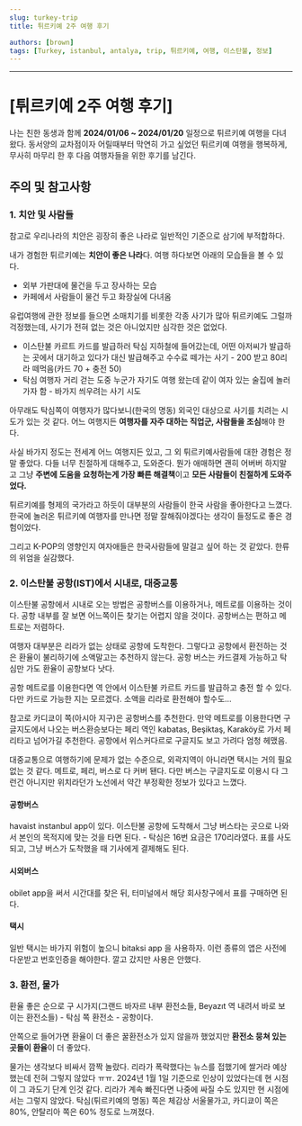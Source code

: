 ```yaml
---
slug: turkey-trip
title: 튀르키예 2주 여행 후기

authors: [brown]
tags: [Turkey, istanbul, antalya, trip, 튀르키예, 여행, 이스탄불, 정보]
---
```


---

# [튀르키예 2주 여행 후기]

나는 친한 동생과 함께 **2024/01/06 ~ 2024/01/20** 일정으로 튀르키예 여행을 다녀왔다. 동서양의 교차점이자 어릴때부터 막연히 가고 싶었던 튀르키예 여행을 행복하게, 무사히 마무리 한 후 다음 여행자들을 위한 후기를 남긴다.

<!-- truncate -->

## 주의 및 참고사항

### 1. 치안 및 사람들

참고로 우리나라의 치안은 굉장히 좋은 나라로 일반적인 기준으로 삼기에 부적합하다.

내가 경험한 튀르키예는 **치안이 좋은 나라**다. 여행 하다보면 아래의 모습들을 볼 수 있다.

- 외부 가판대에 물건을 두고 장사하는 모습
- 카페에서 사람들이 물건 두고 화장실에 다녀옴

유럽여행에 관한 정보를 들으면 소매치기를 비롯한 각종 사기가 많아 튀르키예도 그럴까 걱정했는데, 사기가 전혀 없는 것은 아니었지만 심각한 것은 없었다.

- 이스탄불 카르트 카드를 발급하러 탁심 지하철에 들어갔는데, 어떤 아저씨가 발급하는 곳에서 대기하고 있다가 대신 발급해주고 수수료 떼가는 사기 - 200 받고 80리라 떼먹음(카드 70 + 충전 50)
- 탁심 여행자 거리 걷는 도중 누군가 자기도 여행 왔는데 같이 여자 있는 술집에 놀러가자 함 - 바가지 씌우려는 사기 시도

아무래도 탁심쪽이 여행자가 많다보니(한국의 명동) 외국인 대상으로 사기를 치려는 시도가 있는 것 같다. 어느 여행지든 **여행자를 자주 대하는 직업군, 사람들을 조심**해야 한다.

사실 바가지 정도는 전세계 어느 여행지든 있고, 그 외 튀르키예사람들에 대한 경험은 정말 좋았다. 다들 너무 친절하게 대해주고, 도와준다. 뭔가 애매하면 괜히 어버버 하지말고 그냥 **주변에 도움을 요청하는게 가장 빠른 해결책**이고 **모든 사람들이 친절하게 도와주었다.**

튀르키예를 형제의 국가라고 하듯이 대부분의 사람들이 한국 사람을 좋아한다고 느꼈다. 한국에 놀러온 튀르키예 여행자를 만나면 정말 잘해줘야겠다는 생각이 들정도로 좋은 경험이었다.

그리고 K-POP의 영향인지 여자애들은 한국사람들에 말걸고 싶어 하는 것 같았다. 한류의 위엄을 실감했다.

### 2. 이스탄불 공항(IST)에서 시내로, 대중교통

이스탄불 공항에서 시내로 오는 방법은 공항버스를 이용하거나, 메트로를 이용하는 것이다. 공항 내부를 잘 보면 어느쪽이든 찾기는 어렵지 않을 것이다. 공항버스는 편하고 메트로는 저렴하다.

여행자 대부분은 리라가 없는 상태로 공항에 도착한다. 그렇다고 공항에서 환전하는 것은 환율이 불리하기에 소액말고는 추천하지 않는다. 공항 버스는 카드결제 가능하고 탁심만 가도 환율이 공항보다 낫다.

공항 메트로를 이용한다면 역 안에서 이스탄불 카르트 카드를 발급하고 충전 할 수 있다. 다만 카드로 가능한 지는 모르겠다. 소액을 리라로 환전해야 할수도...

참고로 카디쿄이 쪽(아시아 지구)은 공항버스를 추천한다. 만약 메트로를 이용한다면 구글지도에서 나오는 버스환승보다는 페리 역인 kabatas, Beşiktaş, Karaköy로 가서 페리타고 넘어가길 추천한다. 공항에서 위스커다르로 구글지도 보고 가려다 엄청 헤맸음.

대중교통으로 여행하기에 문제가 없는 수준으로, 외곽지역이 아니라면 택시는 거의 필요 없는 것 같다. 메트로, 페리, 버스로 다 커버 됀다. 다만 버스는 구글지도로 이용시 다 그런건 아니지만 위치라던가 노선에서 약간 부정확한 정보가 있다고 느꼈다.

#### 공항버스

havaist instanbul app이 있다. 이스탄불 공항에 도착해서 그냥 버스타는 곳으로 나와서 본인의 목적지에 맞는 것을 타면 된다. - 탁심은 16번 요금은 170리라였다.
표를 사도 되고, 그냥 버스가 도착했을 때 기사에게 결제해도 된다.

#### 시외버스

obilet app을 써서 시간대를 찾은 뒤, 터미널에서 해당 회사창구에서 표를 구매하면 된다.

#### 택시

일반 택시는 바가지 위험이 높으니 bitaksi app 을 사용하자. 이런 종류의 앱은 사전에 다운받고 번호인증을 해야한다. 깔고 갔지만 사용은 안했다.

### 3. 환전, 물가

환율 좋은 순으로 구 시가지(그랜드 바자르 내부 환전소들, Beyazıt 역 내려서 바로 보이는 환전소들) - 탁심 쪽 환전소 - 공항이다.

안쪽으로 들어가면 환율이 더 좋은 꿀환전소가 있지 않을까 했었지만 **환전소 뭉쳐 있는 곳들이 환율**이 더 좋았다.

물가는 생각보다 비싸서 깜짝 놀랐다. 리라가 폭락했다는 뉴스를 접했기에 쌀거라 예상했는데 전혀 그렇지 않았다 ㅠㅠ. 2024년 1월 1일 기준으로 인상이 있었다는데 현 시점이 그 과도기 단계 인것 같다. 리라가 계속 빠진다면 나중에 싸질 수도 있지만 현 시점에서는 그렇지 않았다. 탁심(튀르키예의 명동) 쪽은 체감상 서울물가고, 카디쿄이 쪽은 80%, 안탈리아 쪽은 60% 정도로 느껴졌다.
